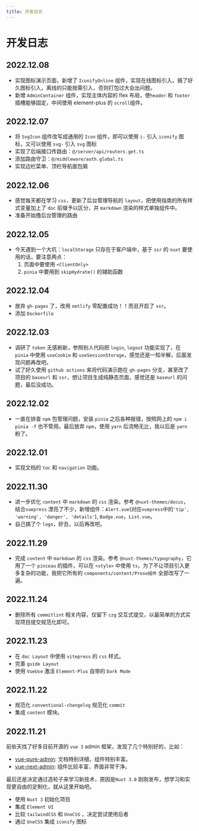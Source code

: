 ```yaml
---
title: 开发日志
---
```


# 开发日志
## 2022.12.08  
- 实现图标演示页面，新增了 `IconifyOnline` 组件，实现在线图标引入。搞了好久图标引入，离线的只能按需引入，否则打包过大会出问题。  
- 新增 `AdminContainer` 组件，实现主体内容的 flex 布局，使`header` 和 `footer` 插槽能够固定，中间使用 element-plus 的 `scroll`组件。

## 2022.12.07  
- 将 `SvgIcon` 组件改写成通用的 `Icon` 组件，即可以使用 `i-` 引入 `iconify` 图标，又可以使用 `svg-` 引入 `svg` 图标
- 实现了后端接口传路由：`@/server/api/routers.get.ts`
- 添加路由守卫：`@/middleware/auth.global.ts`
- 实现边栏菜单、顶栏导航面包屑

## 2022.12.06  
- 感觉每天都在学习 `css`，更新了后台管理导航的 `layout`，把使用指南的所有样式变量加上了 `doc` 前缀予以区分，并 `markdown` 渲染的样式单独组件中。
- 准备开始撸后台管理的路由

## 2022.12.05  
- 今天遇到一个大坑：`localStorage` 只存在于客户端中，基于 `ssr` 的 `nuxt` 要使用的话，要注意两点：
  1. 页面中要使用 `<ClientOnly>`  
  2. `pinia` 中要用到 `skipHydrate()` 的辅助函数

## 2022.12.04  
- 放弃 `gh-pages` 了，改用 `netlify` 零配置成功！！而且开启了 `ssr`。
- 添加 `Dockerfile`

## 2022.12.03  
- 调研了 `token` 无感刷新，参照别人代码把 `login`, `logout` 功能实现了，在 `pinia` 中使用 `useCookie` 和 `useSessionStorage`，感觉还是一知半解，后面发现问题再改吧。  
- 试了好久使用 `github actions` 来将代码演示跑在 `gh-pages` 分支，甚至改了项目的 `baseurl` 和 `ssr`，想让项目生成纯静态页面，感觉还是 `baseurl` 的问题，最后没成功。

## 2022.12.02  
- 一直在排查 `npm` 包管理问题，安装 `pinia` 之后各种报错，按照网上的 `npm i pinia -f` 也不管用。最后放弃 `npm`，使用 `yarn` 后流畅无比，我以后是 `yarn` 粉了。

## 2022.12.01  
- 实现文档的 `toc` 和 `navigation` 功能。

## 2022.11.30  
- 进一步优化 `content` 中 `markdown` 的 `css` 渲染。参考 `@nuxt-themes/docus`，结合`vuepress` 漂亮了不少，新增组件：`Alert.vue`(对应`vuepress`中的`'tip', 'warning', 'danger', 'details'`), `Badge.vue`，`List.vue`。  
- 自己搞了个 `logo`，好丑，以后再改吧。  

## 2022.11.29  
- 完成 `content` 中 `markdown` 的 `css` 渲染。参考 `@nuxt-themes/typography`，它用了一个 `pinceau` 的插件，可以在 `<style>` 中使用 `ts`，为了不让项目引入更多复杂的功能，我把它所有的 `components/content/Prose组件` 全部改写了一遍。

## 2022.11.24  
- 删除所有 `commitlint` 相关内容，仅留下 `czg` 交互式提交，以最简单的方式实现项目提交规范化即可。

## 2022.11.23  
- 在 `doc Layout` 中使用 `vitepress` 的 `css` 样式。
- 完善 `guide Layout`
- 使用 `VueUse` 激活 `Element-Plus` 自带的 `Dark Mode`

## 2022.11.22  
- 规范化 `conventional-changelog` 规范化 `commit`  
- 集成 `content` 模块。
  
## 2022.11.21  
前些天找了好多目前开源的 `vue 3` admin 框架，发现了几个特别好的，比如：  
- [vue-pure-admin](https://github.com/xiaoxian521/vue-pure-admin): 文档特别详细，组件特别丰富。  
- [vue-next-admin](https://github.com/lyt-Top/vue-next-admin): 组件比较丰富，界面非常干净。  

最后还是决定通过造轮子来学习新技术，原因是`Nuxt 3.0` 刚刚发布，想学习和实现更自由的定制化，就从这里开始吧。  
- 使用 `Nuxt 3` 初始化项目
- 集成 `Element UI`
- 比较 `tailwindCSS` 和 `UnoCSS` ，决定尝试使用后者
- 通过 `UnoCSS` 集成 `iconify` 图标
